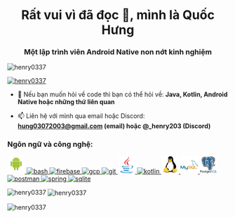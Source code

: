 <h1 align="center">Rất vui vì đã đọc 👋, mình là Quốc Hưng</h1>
<h3 align="center">Một lập trình viên Android Native non nớt kinh nghiệm</h3>

<p align="left"> <img src="https://komarev.com/ghpvc/?username=henry0337&label=S%E1%BB%91%20ng%C6%B0%E1%BB%9Di%20xem%20trang%20c%C3%A1%20nh%C3%A2n&color=0e75b6&style=flat" alt="henry0337" /> </p>

<p align="left"> <a href="https://github.com/ryo-ma/github-profile-trophy"><img src="https://github-profile-trophy.vercel.app/?username=henry0337" alt="henry0337" /></a> </p>

- 💬 Nếu bạn muốn hỏi về code thì bạn có thể hỏi về: **Java, Kotlin, Android Native hoặc những thứ liên quan**

- 📫 Liên hệ với mình qua email hoặc Discord: **hung03072003@gmail.com (email) hoặc @_henry203 (Discord)**

<h3 align="left">Ngôn ngữ và công nghệ:</h3>
<p align="left"> <a href="https://developer.android.com" target="_blank" rel="noreferrer"> <img src="https://raw.githubusercontent.com/devicons/devicon/master/icons/android/android-original-wordmark.svg" alt="android" width="40" height="40"/> </a> <a href="https://www.gnu.org/software/bash/" target="_blank" rel="noreferrer"> <img src="https://www.vectorlogo.zone/logos/gnu_bash/gnu_bash-icon.svg" alt="bash" width="40" height="40"/> </a> <a href="https://firebase.google.com/" target="_blank" rel="noreferrer"> <img src="https://www.vectorlogo.zone/logos/firebase/firebase-icon.svg" alt="firebase" width="40" height="40"/> </a> <a href="https://cloud.google.com" target="_blank" rel="noreferrer"> <img src="https://www.vectorlogo.zone/logos/google_cloud/google_cloud-icon.svg" alt="gcp" width="40" height="40"/> </a> <a href="https://git-scm.com/" target="_blank" rel="noreferrer"> <img src="https://www.vectorlogo.zone/logos/git-scm/git-scm-icon.svg" alt="git" width="40" height="40"/> </a> <a href="https://www.java.com" target="_blank" rel="noreferrer"> <img src="https://raw.githubusercontent.com/devicons/devicon/master/icons/java/java-original.svg" alt="java" width="40" height="40"/> </a> <a href="https://kotlinlang.org" target="_blank" rel="noreferrer"> <img src="https://www.vectorlogo.zone/logos/kotlinlang/kotlinlang-icon.svg" alt="kotlin" width="40" height="40"/> </a> <a href="https://www.linux.org/" target="_blank" rel="noreferrer"> <img src="https://raw.githubusercontent.com/devicons/devicon/master/icons/linux/linux-original.svg" alt="linux" width="40" height="40"/> </a> <a href="https://www.mysql.com/" target="_blank" rel="noreferrer"> <img src="https://raw.githubusercontent.com/devicons/devicon/master/icons/mysql/mysql-original-wordmark.svg" alt="mysql" width="40" height="40"/> </a> <a href="https://www.postgresql.org" target="_blank" rel="noreferrer"> <img src="https://raw.githubusercontent.com/devicons/devicon/master/icons/postgresql/postgresql-original-wordmark.svg" alt="postgresql" width="40" height="40"/> </a> <a href="https://postman.com" target="_blank" rel="noreferrer"> <img src="https://www.vectorlogo.zone/logos/getpostman/getpostman-icon.svg" alt="postman" width="40" height="40"/> </a> <a href="https://spring.io/" target="_blank" rel="noreferrer"> <img src="https://www.vectorlogo.zone/logos/springio/springio-icon.svg" alt="spring" width="40" height="40"/> </a> <a href="https://www.sqlite.org/" target="_blank" rel="noreferrer"> <img src="https://www.vectorlogo.zone/logos/sqlite/sqlite-icon.svg" alt="sqlite" width="40" height="40"/> </a> </p>

<p><img align="left" src="https://github-readme-stats.vercel.app/api/top-langs?username=henry0337&show_icons=true&theme=onedark&locale=en&layout=compact" alt="henry0337" /></p>

<p>&nbsp;<img align="center" src="https://github-readme-stats.vercel.app/api?username=henry0337&show_icons=true&theme=onedark&locale=vi" alt="henry0337" /></p>

<p><img align="center" src="https://github-readme-streak-stats.herokuapp.com/?user=henry0337&theme=dark" alt="henry0337" /></p>
